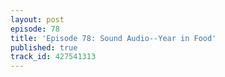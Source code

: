 ```yaml
---
layout: post
episode: 78
title: 'Episode 78: Sound Audio--Year in Food'
published: true
track_id: 427541313
---
```

<div class='list post-player' track='{{page.track_id}}'></div>

